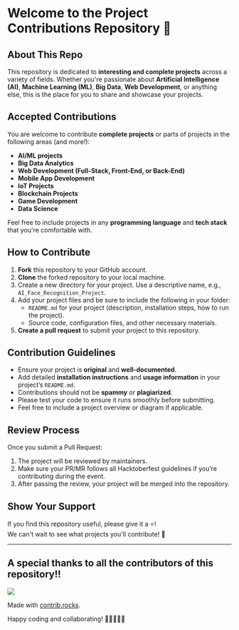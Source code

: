 # Welcome to the Project Contributions Repository 🚀

## About This Repo

This repository is dedicated to **interesting and complete projects** across a variety of fields. Whether you're passionate about **Artificial Intelligence (AI)**, **Machine Learning (ML)**, **Big Data**, **Web Development**, or anything else, this is the place for you to share and showcase your projects.

## Accepted Contributions

You are welcome to contribute **complete projects** or parts of projects in the following areas (and more!):
- **AI/ML projects**
- **Big Data Analytics**
- **Web Development (Full-Stack, Front-End, or Back-End)**
- **Mobile App Development**
- **IoT Projects**
- **Blockchain Projects**
- **Game Development**
- **Data Science**

Feel free to include projects in any **programming language** and **tech stack** that you're comfortable with.

## How to Contribute

1. **Fork** this repository to your GitHub account.
2. **Clone** the forked repository to your local machine.
3. Create a new directory for your project. Use a descriptive name, e.g., `AI_Face_Recognition_Project`.
4. Add your project files and be sure to include the following in your folder:
   - `README.md` for your project (description, installation steps, how to run the project).
   - Source code, configuration files, and other necessary materials.
5. **Create a pull request** to submit your project to this repository.

## Contribution Guidelines

- Ensure your project is **original** and **well-documented**.
- Add detailed **installation instructions** and **usage information** in your project’s `README.md`.
- Contributions should not be **spammy** or **plagiarized**.
- Please test your code to ensure it runs smoothly before submitting.
- Feel free to include a project overview or diagram if applicable.

## Review Process

Once you submit a Pull Request:
1. The project will be reviewed by maintainers.
2. Make sure your PR/MR follows all Hacktoberfest guidelines if you’re contributing during the event.
3. After passing the review, your project will be merged into the repository.

## Show Your Support

If you find this repository useful, please give it a ⭐!  
We can't wait to see what projects you'll contribute! 🎉

---

## A special thanks to all the contributors of this repository!!
<a href="https://github.com/chetannihith/proj-hacktoberfest25/graphs/contributors">
  <img src="https://contrib.rocks/image?repo=chetannihith/proj-hacktoberfest25" />
</a>

Made with [contrib.rocks](https://contrib.rocks).



Happy coding and collaborating! 🚀👨‍💻👩‍💻  
